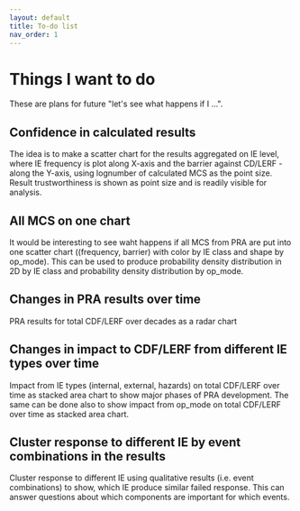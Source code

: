 ```yaml
---
layout: default
title: To-do list
nav_order: 1
---
```


# Things I want to do

These are plans for future "let's see what happens if I ...". 

## Confidence in calculated results

The idea is to make a scatter chart for the results aggregated on IE level, where IE frequency is plot along X-axis and the barrier against CD/LERF - along the Y-axis, using lognumber of calculated MCS as the point size. Result trustworthiness is shown as point size and is readily visible for analysis.

## All MCS on one chart

It would be interesting to see waht happens if all MCS from PRA are put into one scatter chart ((frequency, barrier) with color by IE class and shape by op_mode). This can be used to produce probability density distribution in 2D by IE class and probability density distribution by op_mode.

## Changes in PRA results over time 

PRA results for total CDF/LERF over decades as a radar chart

## Changes in impact to CDF/LERF from different IE types over time

Impact from IE types (internal, external, hazards) on total CDF/LERF over time as stacked area chart to show major phases of PRA development. The same can be done also to show impact from op_mode on total CDF/LERF over time as stacked area chart.

## Cluster response to different IE by event combinations in the results

Cluster response to different IE using qualitative results (i.e. event combinations) to show, which IE produce similar failed response. This can answer questions about which components are important for which events.